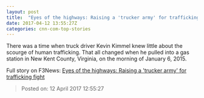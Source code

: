 ```yaml
---
layout: post
title:  "Eyes of the highways: Raising a 'trucker army' for trafficking fight"
date: 2017-04-12 13:55:27Z
categories: cnn-com-top-stories
---
```


There was a time when truck driver Kevin Kimmel knew little about the scourge of human trafficking. That all changed when he pulled into a gas station in New Kent County, Virginia, on the morning of January 6, 2015.


Full story on F3News: [Eyes of the highways: Raising a 'trucker army' for trafficking fight](http://www.f3nws.com/n/bQgHqH)

> Posted on: 12 April 2017 12:55:27
